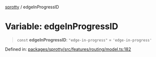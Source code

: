 
[sprotty](../globals) / edgeInProgressID

# Variable: edgeInProgressID

> `const` **edgeInProgressID**: `"edge-in-progress"` = `'edge-in-progress'`

Defined in: [packages/sprotty/src/features/routing/model.ts:182](https://github.com/eclipse-sprotty/sprotty/blob/f9b2433481cc27a1ac0c92d525a92039ae7f6c76/packages/sprotty/src/features/routing/model.ts#L182)

